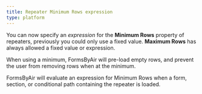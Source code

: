 ```yaml
---
title: Repeater Minimum Rows expression
type: platform
---
```


You can now specify an *expression* for the **Minimum Rows** property of repeaters, previously you could only use a fixed value. **Maximum Rows** has always allowed a fixed value or expression.

When using a minimum, FormsByAir will pre-load empty rows, and prevent the user from removing rows when at the minimum.

FormsByAir will evaluate an expression for Minimum Rows when a form, section, or conditional path containing the repeater is loaded.